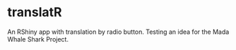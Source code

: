 # translatR
An RShiny app with translation by radio button. Testing an idea for the Mada Whale Shark Project.
